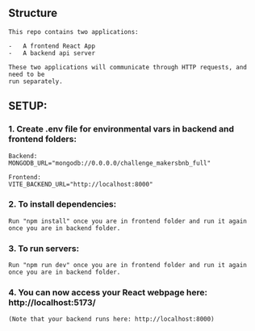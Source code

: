 ## Structure

    This repo contains two applications:

    -   A frontend React App
    -   A backend api server

    These two applications will communicate through HTTP requests, and need to be
    run separately.

## SETUP:

### 1. Create .env file for environmental vars in backend and frontend folders:

    Backend:
    MONGODB_URL="mongodb://0.0.0.0/challenge_makersbnb_full"

    Frontend:
    VITE_BACKEND_URL="http://localhost:8000"

### 2. To install dependencies:

    Run "npm install" once you are in frontend folder and run it again once you are in backend folder.

### 3. To run servers:

    Run "npm run dev" once you are in frontend folder and run it again once you are in backend folder.

### 4. You can now access your React webpage here: http://localhost:5173/

    (Note that your backend runs here: http://localhost:8000)
